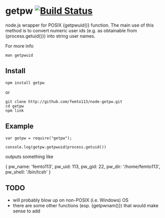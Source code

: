 # getpw [![Build Status](https://secure.travis-ci.org/femto113/node-getpw.png)](http://travis-ci.org/femto113/node-getpw)

node.js wrapper for POSIX {getpwuid()} function.  The main use of this method
is to convert numeric user ids (e.g. as obtainable from {process.getuid()})
into string user names.

For more info

    man getpwuid

## Install

    npm install getpw

or

    git clone http://github.com/femto113/node-getpw.git
    cd getpw
    npm link

## Example

    var getpw = require("getpw");

    console.log(getpw.getpwuid(process.getuid())
    
outputs something like

  {
    pw_name: 'femto113',
    pw_uid: 113,
    pw_gid: 22,
    pw_dir: '/home/femto113',
    pw_shell: '/bin/tcsh'
  }

## TODO

- will probably blow up on non-POSIX (i.e. Windows) OS 
- there are some other functions (esp. {getpwnam()}) that 
  would make sense to add
